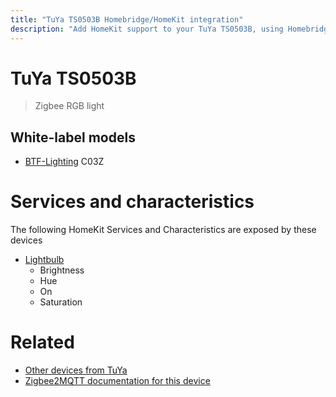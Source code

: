 ```yaml
---
title: "TuYa TS0503B Homebridge/HomeKit integration"
description: "Add HomeKit support to your TuYa TS0503B, using Homebridge, Zigbee2MQTT and homebridge-z2m."
---
```

<!---
This file has been GENERATED using src/docgen/docgen.ts
DO NOT EDIT THIS FILE MANUALLY!
-->
# TuYa TS0503B
> Zigbee RGB light


## White-label models
* [BTF-Lighting](../index.md#btf-lighting) C03Z

# Services and characteristics
The following HomeKit Services and Characteristics are exposed by
these devices

* [Lightbulb](../../light.md)
  * Brightness
  * Hue
  * On
  * Saturation


# Related
* [Other devices from TuYa](../index.md#tuya)
* [Zigbee2MQTT documentation for this device](https://www.zigbee2mqtt.io/devices/TS0503B.html)